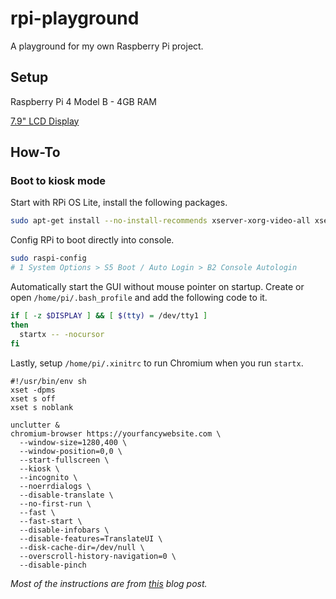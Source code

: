 # rpi-playground

A playground for my own Raspberry Pi project.

## Setup

Raspberry Pi 4 Model B - 4GB RAM

[7.9" LCD Display](https://www.waveshare.com/7.9inch-hdmi-lcd.htm)

## How-To

### Boot to kiosk mode

Start with RPi OS Lite, install the following packages.
```bash
sudo apt-get install --no-install-recommends xserver-xorg-video-all xserver-xorg-input-all xserver-xorg-core xinit x11-xserver-utils chromium-browser unclutter
```

Config RPi to boot directly into console.
```bash
sudo raspi-config
# 1 System Options > S5 Boot / Auto Login > B2 Console Autologin
```

Automatically start the GUI without mouse pointer on startup. Create or open `/home/pi/.bash_profile` and add the following code to it.
```bash
if [ -z $DISPLAY ] && [ $(tty) = /dev/tty1 ]
then
  startx -- -nocursor
fi
```

Lastly, setup `/home/pi/.xinitrc` to run Chromium when you run `startx`.
```
#!/usr/bin/env sh
xset -dpms
xset s off
xset s noblank

unclutter &
chromium-browser https://yourfancywebsite.com \
  --window-size=1280,400 \
  --window-position=0,0 \
  --start-fullscreen \
  --kiosk \
  --incognito \
  --noerrdialogs \
  --disable-translate \
  --no-first-run \
  --fast \
  --fast-start \
  --disable-infobars \
  --disable-features=TranslateUI \
  --disk-cache-dir=/dev/null \
  --overscroll-history-navigation=0 \
  --disable-pinch
```

*Most of the instructions are from [this](https://blog.r0b.io/post/minimal-rpi-kiosk/) blog post.*

